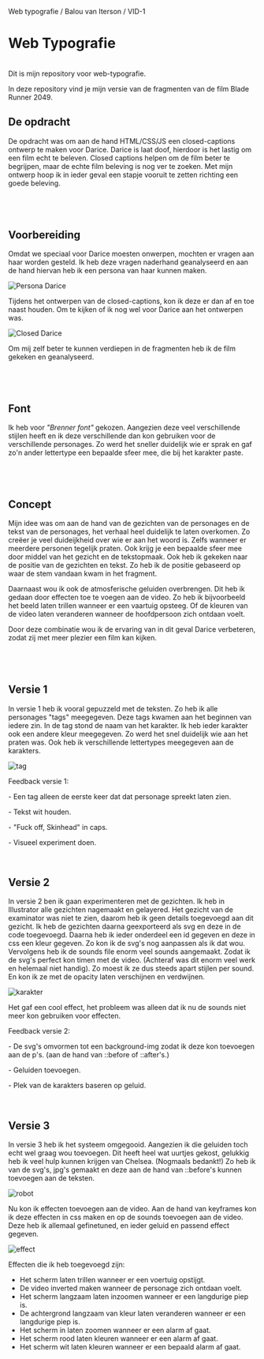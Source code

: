 <p>Web typografie / Balou van Iterson / VID-1</p>
<h1>Web Typografie</h1>
<p><br />Dit is mijn repository voor web-typografie.</p>
<p>In deze repository vind je mijn versie van de fragmenten van de film Blade Runner 2049.</p>
<h2>De opdracht</h2>
<p>De opdracht was om aan de hand HTML/CSS/JS een closed-captions ontwerp te maken voor Darice. Darice is laat doof, hierdoor is het lastig om een film echt te beleven. Closed captions helpen om de film beter te begrijpen, maar de echte film beleving is nog ver te zoeken. Met mijn ontwerp hoop ik in ieder geval een stapje vooruit te zetten richting een goede beleving.&nbsp;</p>
<h2>&nbsp;</h2>
<h2>Voorbereiding</h2>
<p>Omdat we speciaal voor Darice moesten onwerpen, mochten er vragen aan haar worden gesteld. Ik heb deze vragen naderhand geanalyseerd en aan de hand hiervan heb ik een persona van haar kunnen maken.</p>
<p><img src="/darice.jpg" alt="Persona Darice" /></p>
<p>Tijdens het ontwerpen van de closed-captions, kon ik deze er dan af en toe naast houden. Om te kijken of ik nog wel voor Darice aan het ontwerpen was.</p>
<p><img src="/dariceclosed.png" alt="Closed Darice" /></p>
<p>Om mij zelf beter te kunnen verdiepen in de fragmenten heb ik de film gekeken en geanalyseerd.&nbsp;</p>
<h2>&nbsp;</h2>
<h2>Font</h2>
<p>Ik heb voor <em>"Brenner font"&nbsp;</em>gekozen. Aangezien deze veel verschillende stijlen heeft en ik deze verschillende dan kon gebruiken voor de verschillende personages. Zo werd het sneller duidelijk wie er sprak en gaf zo'n ander lettertype een bepaalde sfeer mee, die bij het karakter paste.</p>
<h2>&nbsp;</h2>
<h2>Concept</h2>
<p>Mijn idee was om aan de hand van de gezichten van de personages en de tekst van de personages, het verhaal heel duidelijk te laten overkomen. Zo cre&euml;er je veel duideijkheid over wie er aan het woord is. Zelfs wanneer er meerdere personen tegelijk praten. Ook krijg je een bepaalde sfeer mee door middel van het gezicht en de tekstopmaak. Ook heb ik gekeken naar de positie van de gezichten en tekst. Zo heb ik de positie gebaseerd op waar de stem vandaan kwam in het fragment.&nbsp;</p>
<p>Daarnaast wou ik ook de atmosferische geluiden overbrengen. Dit heb ik gedaan door effecten toe te voegen aan de video. Zo heb ik bijvoorbeeld het beeld laten trillen wanneer er een vaartuig opsteeg. Of de kleuren van de video laten veranderen wanneer de hoofdpersoon zich ontdaan voelt.</p>
<p>Door deze combinatie wou ik de ervaring van in dit geval Darice verbeteren, zodat zij met meer plezier een film kan kijken.</p>
<h2>&nbsp;</h2>
<h2>Versie 1</h2>
<p>In versie 1 heb ik vooral gepuzzeld met de teksten. Zo heb ik alle personages "tags" meegegeven. Deze tags kwamen aan het beginnen van iedere zin. In de tag stond de naam van het karakter. Ik heb ieder karakter ook een andere kleur meegegeven. Zo werd het snel duidelijk wie aan het praten was. Ook heb ik verschillende lettertypes meegegeven aan de karakters.</p>
<p><img src="/tag.png" alt="tag" /></p>
<p>Feedback versie 1:</p>
<p>- Een tag alleen de eerste keer dat dat personage spreekt laten zien.</p>
<p>- Tekst wit houden.</p>
<p>- "Fuck off, Skinhead" in caps.&nbsp;</p>
<p>- Visueel experiment doen.</p>
<p>&nbsp;</p>
<h2>Versie 2</h2>
<p>In versie 2 ben ik gaan experimenteren met de gezichten. Ik heb in Illustrator alle gezichten nagemaakt en gelayered. Het gezicht van de examinator was niet te zien, daarom heb ik geen details toegevoegd aan dit gezicht. Ik heb de gezichten daarna geexporteerd als svg en deze in de code toegevoegd. Daarna heb ik ieder onderdeel een id gegeven en deze in css een kleur gegeven. Zo kon ik de svg's nog aanpassen als ik dat wou. Vervolgens heb ik de sounds file enorm veel sounds aangemaakt. Zodat ik de svg's perfect kon timen met de video. (Achteraf was dit enorm veel werk en helemaal niet handig). Zo moest ik ze dus steeds apart stijlen per sound. En kon ik ze met de opacity laten verschijnen en verdwijnen.&nbsp;</p>
<p><img src="/joekarakter.png" alt="karakter" /></p>
<p>Het gaf een cool effect, het probleem was alleen dat ik nu de sounds niet meer kon gebruiken voor effecten.&nbsp;</p>
<p>Feedback versie 2:</p>
<p>- De svg's omvormen tot een background-img zodat ik deze kon toevoegen aan de p's. (aan de hand van ::before of ::after's.)</p>
<p>- Geluiden toevoegen.</p>
<p>- Plek van de karakters baseren op geluid.</p>
<p>&nbsp;</p>
<h2>Versie 3</h2>
<p>In versie 3 heb ik het systeem omgegooid. Aangezien ik die geluiden toch echt wel graag wou toevoegen. Dit heeft heel wat uurtjes gekost, gelukkig heb ik veel hulp kunnen krijgen van Chelsea. (Nogmaals bedankt!) Zo heb ik van de svg's, jpg's gemaakt en deze aan de hand van ::before's kunnen toevoegen aan de teksten.&nbsp;</p>
<p><img src="/robotcode.png" alt="robot" /></p>
<p>Nu kon ik effecten toevoegen aan de video. Aan de hand van keyframes kon ik deze effecten in css maken en op de sounds toevoegen aan de video. Deze heb ik allemaal gefinetuned, en ieder geluid en passend effect gegeven.</p>
<p><img src="/shakecode.png" alt="effect" /></p>
<p>Effecten die ik heb toegevoegd zijn:&nbsp;</p>
<ul>
<li>Het scherm laten trillen wanneer er een voertuig opstijgt.</li>
<li>De video inverted maken wanneer de personage zich ontdaan voelt.</li>
<li>Het scherm langzaam laten inzoomen wanneer er een langdurige piep is.</li>
<li>De achtergrond langzaam van kleur laten veranderen wanneer er een langdurige piep is.</li>
<li>Het scherm in laten zoomen wanneer er een alarm af gaat.</li>
<li>Het scherm rood laten kleuren wanneer er een alarm af gaat.</li>
<li>Het scherm wit laten kleuren wanneer er een bepaald alarm af gaat.</li>
</ul>
